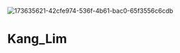 ![173635621-42cfe974-536f-4b61-bac0-65f3556c6cdb](https://user-images.githubusercontent.com/108598421/177022196-3ff6bddc-2cea-44d1-add3-70053450fa48.jpg)
# Kang_Lim
